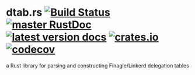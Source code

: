 # dtab.rs [![Build Status](https://travis-ci.org/hawkw/dtab.rs.svg?branch=master)](https://travis-ci.org/hawkw/dtab.rs) [![master RustDoc](https://img.shields.io/badge/docs-master-orange.svg)](http://www.elizas.website/dtab.rs/dtab/) [![latest version docs](https://docs.rs/dtab/badge.svg)](https://docs.rs/dtab) [![crates.io](https://img.shields.io/crates/v/dtab.svg)](https://crates.io/crates/dtab) [![codecov](https://codecov.io/gh/hawkw/dtab.rs/branch/master/graph/badge.svg)](https://codecov.io/gh/hawkw/dtab.rs)
a Rust library for parsing and constructing Finagle/Linkerd delegation tables
